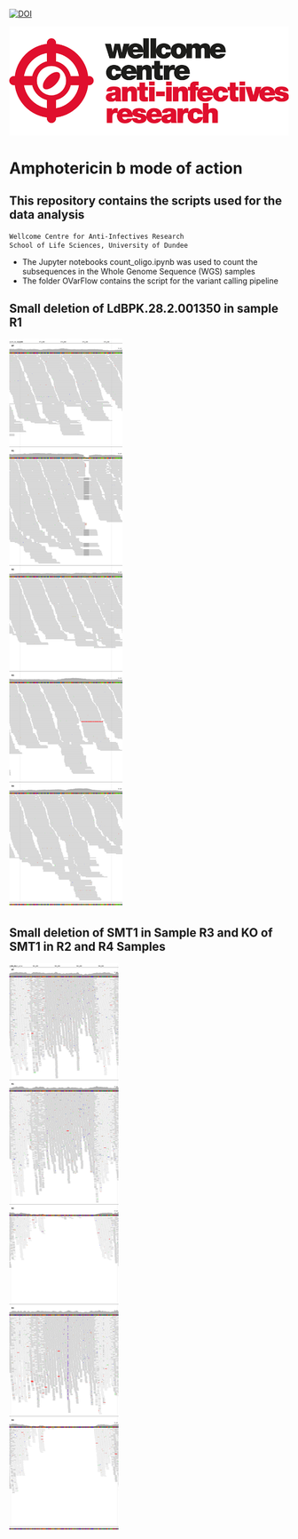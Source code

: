 [![DOI](placeholder)]()

![wcar image](wcar.png)
# Amphotericin b mode of action
## This repository contains the scripts used for the data analysis

    Wellcome Centre for Anti-Infectives Research
    School of Life Sciences, University of Dundee

- The Jupyter notebooks count_oligo.ipynb was used to count the subsequences in the Whole Genome Sequence (WGS) samples
- The folder OVarFlow contains the script for the variant calling pipeline

## 

## Small deletion of LdBPK.28.2.001350 in sample R1
<img src="LdLV9_28_v1_pilon-473800-474222.png" >  

## Small deletion of SMT1 in Sample R3 and KO of SMT1 in R2 and R4 Samples
<img src="LdLV9_36_v1_pilon-979850-984744.png" >  



